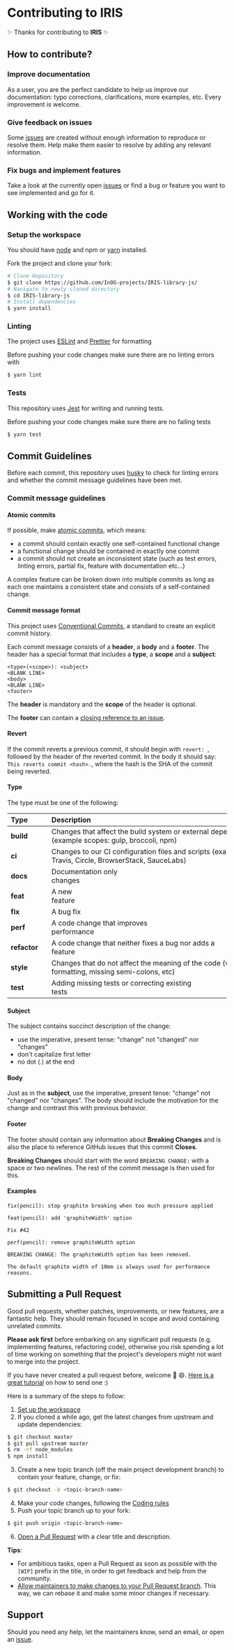 # Contributing to IRIS

✨ Thanks for contributing to **IRIS** ✨

## How to contribute?

### Improve documentation

As a user, you are the perfect candidate to help us improve our documentation: typo corrections, clarifications, more examples, etc. Every improvement is welcome.

### Give feedback on issues

Some [issues](https://github.com/InOG-projects/IRIS-library-js/issues) are created without enough information to reproduce or resolve them. Help make them easier to resolve by adding any relevant information.

### Fix bugs and implement features

Take a look at the currently open [issues](https://github.com/InOG-projects/IRIS-library-js/issues) or find a bug or feature you want to see implemented and go for it.

## Working with the code

### Setup the workspace

You should have [node](https://nodejs.org/en/) and npm or [yarn](https://yarnpkg.com) installed.

Fork the project and clone your fork:

```bash
# Clone Repository
$ git clone https://github.com/InOG-projects/IRIS-library-js/
# Navigate to newly cloned directory
$ cd IRIS-library-js
# Install dependencies
$ yarn install
```

### Linting

The project uses [ESLint](https://eslint.org/) and [Prettier](https://prettier.io/) for formatting

Before pushing your code changes make sure there are no linting errors with

```bash
$ yarn lint
```

### Tests

This repository uses [Jest](https://jestjs.io) for writing and running tests.

Before pushing your code changes make sure there are no failing tests

```bash
$ yarn test
```

## Commit Guidelines

Before each commit, this repository uses [husky](https://typicode.github.io/husky/#/) to check for linting errors and whether the commit message guidelines have been met.

### Commit message guidelines

#### Atomic commits

If possible, make [atomic commits](https://en.wikipedia.org/wiki/Atomic_commit), which means:

- a commit should contain exactly one self-contained functional change
- a functional change should be contained in exactly one commit
- a commit should not create an inconsistent state (such as test errors, linting errors, partial fix, feature with documentation etc...)

A complex feature can be broken down into multiple commits as long as each one maintains a consistent state and consists of a self-contained change.

#### Commit message format

This project uses [Conventional Commits](https://www.conventionalcommits.org/en/v1.0.0/), a standard to create an explicit commit history.

Each commit message consists of a **header**, a **body** and a **footer**. The header has a special format that includes a **type**, a **scope** and a **subject**:

```commit
<type>(<scope>): <subject>
<BLANK LINE>
<body>
<BLANK LINE>
<footer>
```

The **header** is mandatory and the **scope** of the header is optional.

The **footer** can contain a [closing reference to an issue](https://help.github.com/articles/closing-issues-via-commit-messages).

#### Revert

If the commit reverts a previous commit, it should begin with `revert: `, followed by the header of the reverted commit. In the body it should say: `This reverts commit <hash>.`, where the hash is the SHA of the commit being reverted.

#### Type

The type must be one of the following:

| Type          | Description                                                                                                  |
| ------------- | ------------------------------------------------------------------------------------------------------------ |
| **build**     | Changes that affect the build system or external dependencies (example scopes: gulp, broccoli, npm)          |
| **ci**        | Changes to our CI configuration files and scripts (example scopes: Travis, Circle, BrowserStack, SauceLabs)  |
| **docs**      | Documentation only changes                                                                                   |
| **feat**      | A new feature                                                                                                |
| **fix**       | A bug fix                                                                                                    |
| **perf**      | A code change that improves performance                                                                      |
| **refactor**  | A code change that neither fixes a bug nor adds a feature                                                    |
| **style**     | Changes that do not affect the meaning of the code (white-space, formatting, missing semi-colons, etc)       |
| **test**      | Adding missing tests or correcting existing tests                                                            |

#### Subject

The subject contains succinct description of the change:

- use the imperative, present tense: "change" not "changed" nor "changes"
- don't capitalize first letter
- no dot (.) at the end

#### Body

Just as in the **subject**, use the imperative, present tense: "change" not "changed" nor "changes".
The body should include the motivation for the change and contrast this with previous behavior.

#### Footer

The footer should contain any information about **Breaking Changes** and is also the place to reference GitHub issues that this commit **Closes**.

**Breaking Changes** should start with the word `BREAKING CHANGE:` with a space or two newlines. The rest of the commit message is then used for this.

#### Examples

```commit
fix(pencil): stop graphite breaking when too much pressure applied
```

```commit
feat(pencil): add 'graphiteWidth' option

Fix #42
```

```commit
perf(pencil): remove graphiteWidth option

BREAKING CHANGE: The graphiteWidth option has been removed.

The default graphite width of 10mm is always used for performance reasons.
```

## Submitting a Pull Request

Good pull requests, whether patches, improvements, or new features, are a fantastic help. They should remain focused in scope and avoid containing unrelated commits.

**Please ask first** before embarking on any significant pull requests (e.g. implementing features, refactoring code), otherwise you risk spending a lot of time working on something that the project's developers might not want to merge into the project.

If you have never created a pull request before, welcome 🎉 😄. [Here is a great tutorial](https://opensource.guide/how-to-contribute/#opening-a-pull-request) on how to send one :)

Here is a summary of the steps to follow:

1. [Set up the workspace](#setup-the-workspace)
2. If you cloned a while ago, get the latest changes from upstream and update dependencies:

```bash
$ git checkout master
$ git pull upstream master
$ rm -rf node_modules
$ npm install
```

3. Create a new topic branch (off the main project development branch) to contain your feature, change, or fix:

```bash
$ git checkout -b <topic-branch-name>
```

4. Make your code changes, following the [Coding rules](#commit-guidelines)
5. Push your topic branch up to your fork:

```bash
$ git push origin <topic-branch-name>
```

6. [Open a Pull Request](https://help.github.com/articles/creating-a-pull-request/#creating-the-pull-request) with a clear title and description.

**Tips**:

- For ambitious tasks, open a Pull Request as soon as possible with the `[WIP]` prefix in the title, in order to get feedback and help from the community.
- [Allow maintainers to make changes to your Pull Request branch](https://help.github.com/articles/allowing-changes-to-a-pull-request-branch-created-from-a-fork). This way, we can rebase it and make some minor changes if necessary.

## Support

Should you need any help, let the maintainers know, send an email, or open an [issue](https://github.com/InOG-projects/IRIS-library-js/issues).